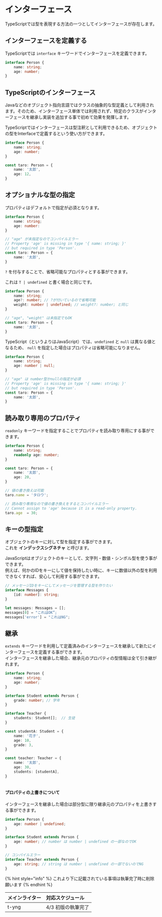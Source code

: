 # インターフェース

TypeScriptでは型を表現する方法の一つとしてインターフェースが存在します。

## インターフェースを定義する

TypeScriptでは `interface` キーワードでインターフェースを定義できます。

```typescript
interface Person {
    name: string;
    age: number;
}
```

## TypeScriptのインターフェース

Javaなどのオブジェクト指向言語ではクラスの抽象的な型定義として利用されます。そのため、インターフェース単体では利用されず、特定のクラスがインターフェースを継承し実装を追加する事で初めて効果を発揮します。

TypeScriptではインターフェースは型注釈として利用できるため、オブジェクトの型をInterfaceで定義するという使い方ができます。

```typescript
interface Person {
    name: string;
    age: number;
}

const taro: Person = {
    name: '太郎',
    age: 12,
}
```

## オプショナルな型の指定

プロパティはデフォルトで指定が必須となります。

```typescript
interface Person {
    name: string;
    age: number:
}

// "age" が未指定なのでコンパイルエラー
// Property 'age' is missing in type '{ name: string; }' 
// but required in type 'Person'.
const taro: Person = {
    name: '太郎',
}
```

`?` を付与することで、省略可能なプロパティとする事ができます。

これは `T | undefined` と書く場合と同じです。

```typescript
interface Person {
    name: string;
    age?: number; // ?が付いているので省略可能
    weight: number | undefined; // weight?: number; と同じ
}

// "age", "weight" は未指定でもOK
const taro: Person = {
    name: '太郎',
}
```

TypeScript（というよりはJavaScript）では、`undefined` と `null` は異なる値となるため、 `null` を指定した場合はプロパティは省略可能になりません。

```typescript
interface Person {
    name: string;
    age: number | null;
}

// "age" は number型かnullの指定が必須
// Property 'age' is missing in type '{ name: string; }' 
// but required in type 'Person'.
const taro: Person = {
    name: '太郎',
}
```

## 読み取り専用のプロパティ

`readonly` キーワードを指定することでプロパティを読み取り専用にする事ができます。

```typescript
interface Person {
    name: string;
    readonly age: number;
}

const taro: Person = {
    name: '太郎',
    age: 20,
}

// 値の書き換えは可能
taro.name = 'タロウ';

// 読み取り専用なので値の書き換えをするとコンパイルエラー
// Cannot assign to 'age' because it is a read-only property.
taro.age  = 30;
```

## キーの型指定

オブジェクトのキーに対して型を指定する事ができます。  
これを **インデックスシグネチャ** と呼びます。

JavaScriptはオブジェクトのキーとして、文字列・数値・シンボル型を使う事ができます。  
例えば、何かのIDをキーにして値を保持したい時に、キーに数値以外の型を利用できなくすれば、安心して利用する事ができます。

```typescript
// メッセージIDをキーにしてメッセージを管理する型を作りたい
interface Messages {
    [id: number]: string;
}

let messages: Messages = [];
messages[0] = "これはOK”;
messages['error'] = "これはNG";
```

## 継承

`extends` キーワードを利用して定義済みのインターフェースを継承して新たにインターフェースを定義する事ができます。  
インターフェースを継承した場合、継承元のプロパティの型情報は全て引き継がれます。

```typescript
interface Person {
    name: string;
    age: number;
}

interface Student extends Person {
    grade: number; // 学年
}

interface Teacher {
    students: Student[];  // 生徒
}

const studentA: Student = {
    name: '花子',
    age: 10,
    grade: 3,
}

const teacher: Teacher = {
    name: '太郎',
    age: 30,
    students: [studentA],
}
    
```

#### プロパティの上書きについて

インターフェースを継承した場合は部分型に限り継承元のプロパティを上書きする事ができます。

```typescript
interface Person {
    age: number | undefined;
}

interface Student extends Person {
    age: number; // number は number | undefined の一部なのでOK
}

// コンパイルエラー
interface Teacher extends Person {
    age: string; // string は number | undefined の一部でないのでNG
}
```

{% hint style="info" %}
これより下に記載されている事項は執筆完了時に削除願います
{% endhint %}

| メインライター | 対応スケジュール |
| :--- | :--- |
| t-yng | 4/3 初版の執筆完了 |



